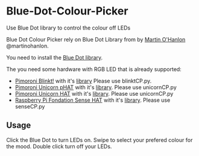 # Blue-Dot-Colour-Picker
Use Blue Dot library to control the colour off LEDs

Blue Dot Colour Picker rely on Blue Dot Library from by [Martin O'Hanlon](stuffaboutco.de) @martinohanlon.

You need to install the [Blue Dot library](https://github.com/martinohanlon/BlueDot).

The you need some hardware with RGB LED that is already supported:
* [Pimoroni Blinkt!](https://shop.pimoroni.com/products/blinkt) with it's [library](https://github.com/pimoroni/blinkt) Please use blinktCP.py.
* [Pimoroni Unicorn pHAT](https://shop.pimoroni.com/products/unicorn-phat) with it's [library](https://github.com/pimoroni/unicorn-hat). Please use unicornCP.py
* [Pimoroni Unicorn HAT](https://shop.pimoroni.com/products/unicorn-hat) with it's [library](https://github.com/pimoroni/unicorn-hat). Please use unicornCP.py
* [Raspberry Pi Fondation Sense HAT](https://www.raspberrypi.org/products/sense-hat/) with it's [library](https://www.raspberrypi.org/documentation/hardware/sense-hat/). Please use senseCP.py

## Usage

Click the Blue Dot to turn LEDs on.
Swipe to select your prefered colour for the mood.
Double click turn off your LEDs.


